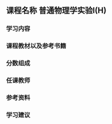 ## 课程名称 普通物理学实验Ⅰ(H)

### 学习内容





### 课程教材以及参考书籍





### 分数组成



### 任课教师



### 参考资料



### 学习建议

